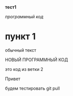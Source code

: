 **тест1**

*программный код*

# пункт 1

обычный текст

НОВЫЙ ПРОГРАММНЫЙ КОД

это код из ветки 2

Привет

будем тестировать git pull
